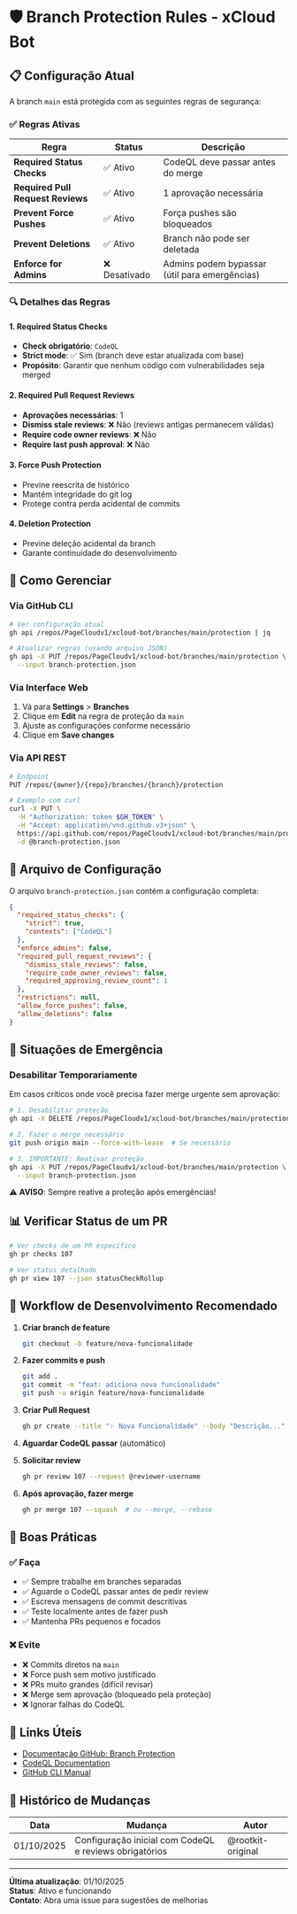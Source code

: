 # 🛡️ Branch Protection Rules - xCloud Bot

## 📋 Configuração Atual

A branch `main` está protegida com as seguintes regras de segurança:

### ✅ Regras Ativas

| Regra | Status | Descrição |
|-------|--------|-----------|
| **Required Status Checks** | ✅ Ativo | CodeQL deve passar antes do merge |
| **Required Pull Request Reviews** | ✅ Ativo | 1 aprovação necessária |
| **Prevent Force Pushes** | ✅ Ativo | Força pushes são bloqueados |
| **Prevent Deletions** | ✅ Ativo | Branch não pode ser deletada |
| **Enforce for Admins** | ❌ Desativado | Admins podem bypassar (útil para emergências) |

### 🔍 Detalhes das Regras

#### 1. Required Status Checks
- **Check obrigatório**: `CodeQL`
- **Strict mode**: ✅ Sim (branch deve estar atualizada com base)
- **Propósito**: Garantir que nenhum código com vulnerabilidades seja merged

#### 2. Required Pull Request Reviews
- **Aprovações necessárias**: 1
- **Dismiss stale reviews**: ❌ Não (reviews antigas permanecem válidas)
- **Require code owner reviews**: ❌ Não
- **Require last push approval**: ❌ Não

#### 3. Force Push Protection
- Previne reescrita de histórico
- Mantém integridade do git log
- Protege contra perda acidental de commits

#### 4. Deletion Protection
- Previne deleção acidental da branch
- Garante continuidade do desenvolvimento

## 🔧 Como Gerenciar

### Via GitHub CLI

```bash
# Ver configuração atual
gh api /repos/PageCloudv1/xcloud-bot/branches/main/protection | jq

# Atualizar regras (usando arquivo JSON)
gh api -X PUT /repos/PageCloudv1/xcloud-bot/branches/main/protection \
  --input branch-protection.json
```

### Via Interface Web

1. Vá para **Settings** > **Branches**
2. Clique em **Edit** na regra de proteção da `main`
3. Ajuste as configurações conforme necessário
4. Clique em **Save changes**

### Via API REST

```bash
# Endpoint
PUT /repos/{owner}/{repo}/branches/{branch}/protection

# Exemplo com curl
curl -X PUT \
  -H "Authorization: token $GH_TOKEN" \
  -H "Accept: application/vnd.github.v3+json" \
  https://api.github.com/repos/PageCloudv1/xcloud-bot/branches/main/protection \
  -d @branch-protection.json
```

## 📄 Arquivo de Configuração

O arquivo `branch-protection.json` contém a configuração completa:

```json
{
  "required_status_checks": {
    "strict": true,
    "contexts": ["CodeQL"]
  },
  "enforce_admins": false,
  "required_pull_request_reviews": {
    "dismiss_stale_reviews": false,
    "require_code_owner_reviews": false,
    "required_approving_review_count": 1
  },
  "restrictions": null,
  "allow_force_pushes": false,
  "allow_deletions": false
}
```

## 🚨 Situações de Emergência

### Desabilitar Temporariamente

Em casos críticos onde você precisa fazer merge urgente sem aprovação:

```bash
# 1. Desabilitar proteção
gh api -X DELETE /repos/PageCloudv1/xcloud-bot/branches/main/protection

# 2. Fazer o merge necessário
git push origin main --force-with-lease  # Se necessário

# 3. IMPORTANTE: Reativar proteção
gh api -X PUT /repos/PageCloudv1/xcloud-bot/branches/main/protection \
  --input branch-protection.json
```

⚠️ **AVISO**: Sempre reative a proteção após emergências!

## 📊 Verificar Status de um PR

```bash
# Ver checks de um PR específico
gh pr checks 107

# Ver status detalhado
gh pr view 107 --json statusCheckRollup
```

## 🔄 Workflow de Desenvolvimento Recomendado

1. **Criar branch de feature**
   ```bash
   git checkout -b feature/nova-funcionalidade
   ```

2. **Fazer commits e push**
   ```bash
   git add .
   git commit -m "feat: adiciona nova funcionalidade"
   git push -u origin feature/nova-funcionalidade
   ```

3. **Criar Pull Request**
   ```bash
   gh pr create --title "✨ Nova Funcionalidade" --body "Descrição..."
   ```

4. **Aguardar CodeQL passar** (automático)

5. **Solicitar review**
   ```bash
   gh pr review 107 --request @reviewer-username
   ```

6. **Após aprovação, fazer merge**
   ```bash
   gh pr merge 107 --squash  # ou --merge, --rebase
   ```

## 🎯 Boas Práticas

### ✅ Faça
- ✅ Sempre trabalhe em branches separadas
- ✅ Aguarde o CodeQL passar antes de pedir review
- ✅ Escreva mensagens de commit descritivas
- ✅ Teste localmente antes de fazer push
- ✅ Mantenha PRs pequenos e focados

### ❌ Evite
- ❌ Commits diretos na `main`
- ❌ Force push sem motivo justificado
- ❌ PRs muito grandes (difícil revisar)
- ❌ Merge sem aprovação (bloqueado pela proteção)
- ❌ Ignorar falhas do CodeQL

## 🔗 Links Úteis

- [Documentação GitHub: Branch Protection](https://docs.github.com/en/repositories/configuring-branches-and-merges-in-your-repository/managing-protected-branches/about-protected-branches)
- [CodeQL Documentation](https://codeql.github.com/docs/)
- [GitHub CLI Manual](https://cli.github.com/manual/)

## 📝 Histórico de Mudanças

| Data | Mudança | Autor |
|------|---------|-------|
| 01/10/2025 | Configuração inicial com CodeQL e reviews obrigatórios | @rootkit-original |

---

**Última atualização**: 01/10/2025  
**Status**: Ativo e funcionando  
**Contato**: Abra uma issue para sugestões de melhorias
